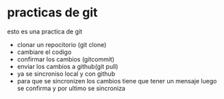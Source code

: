 # practicas de git 

esto es una practica de git

- clonar un repocitorio (git clone)
- cambiare el codigo 
- confirmar los cambios (gitcommit)
- enviar los cambios a github(git pull)
- ya se sincroniso local y con github
- para que se sincronizen los cambios tiene que tener un mensaje luego se confirma y por ultimo se sincroniza